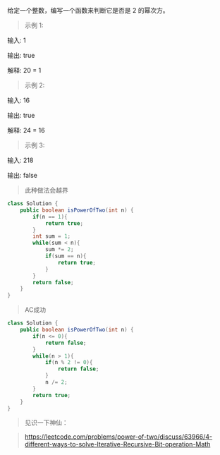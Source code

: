 给定一个整数，编写一个函数来判断它是否是 2 的幂次方。

>示例 1:

输入: 1

输出: true

解释: 20 = 1

>示例 2:

输入: 16

输出: true

解释: 24 = 16

>示例 3:

输入: 218

输出: false

>此种做法会越界
```java
class Solution {
    public boolean isPowerOfTwo(int n) {
        if(n == 1){
            return true;
        }
        int sum = 1;
        while(sum < n){
            sum *= 2;
            if(sum == n){
                return true;
            }
        }
        return false;
    }
}
```
>AC成功
```java
class Solution {
    public boolean isPowerOfTwo(int n) {
        if(n <= 0){
            return false;
        }
        while(n > 1){
            if(n % 2 != 0){
                return false;
            }
            n /= 2;
        }
        return true;
    }
}
```
>见识一下神仙：

>https://leetcode.com/problems/power-of-two/discuss/63966/4-different-ways-to-solve-Iterative-Recursive-Bit-operation-Math
